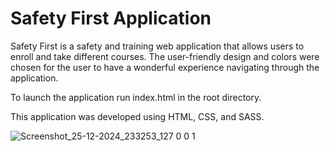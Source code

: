 # Safety First Application

Safety First is a safety and training web application that allows users to enroll and take different courses. The user-friendly design and colors were chosen for the user to have a wonderful experience navigating through the application.

To launch the application run index.html in the root directory.


This application was developed using HTML, CSS, and SASS.

![Screenshot_25-12-2024_233253_127 0 0 1](https://github.com/user-attachments/assets/edcbac19-1d58-46ea-8690-4430fd23bac3)
